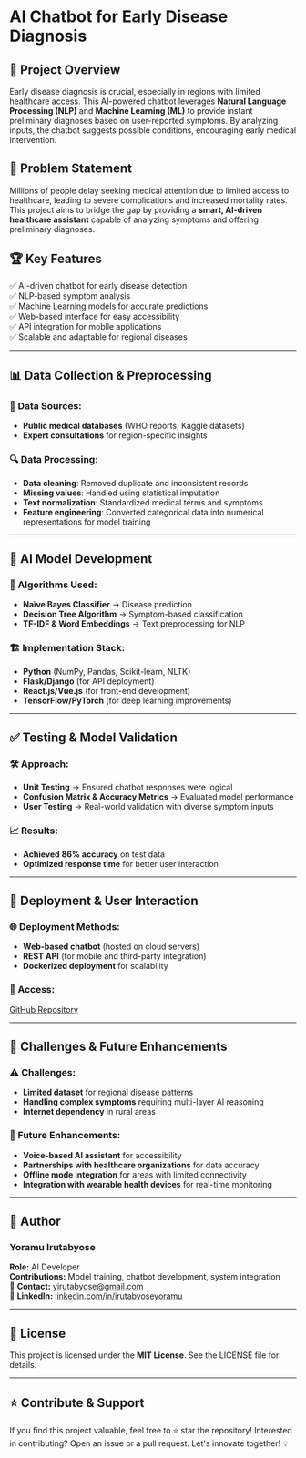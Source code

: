 # AI Chatbot for Early Disease Diagnosis

## 🚀 Project Overview
Early disease diagnosis is crucial, especially in regions with limited healthcare access. This AI-powered chatbot leverages **Natural Language Processing (NLP)** and **Machine Learning (ML)** to provide instant preliminary diagnoses based on user-reported symptoms. By analyzing inputs, the chatbot suggests possible conditions, encouraging early medical intervention.

## 🎯 Problem Statement
Millions of people delay seeking medical attention due to limited access to healthcare, leading to severe complications and increased mortality rates. This project aims to bridge the gap by providing a **smart, AI-driven healthcare assistant** capable of analyzing symptoms and offering preliminary diagnoses.

## 🏆 Key Features
✅ AI-driven chatbot for early disease detection  
✅ NLP-based symptom analysis  
✅ Machine Learning models for accurate predictions  
✅ Web-based interface for easy accessibility  
✅ API integration for mobile applications  
✅ Scalable and adaptable for regional diseases  

---

## 📊 Data Collection & Preprocessing
### 📌 Data Sources:
- **Public medical databases** (WHO reports, Kaggle datasets)
- **Expert consultations** for region-specific insights

### 🔍 Data Processing:
- **Data cleaning**: Removed duplicate and inconsistent records
- **Missing values**: Handled using statistical imputation
- **Text normalization**: Standardized medical terms and symptoms
- **Feature engineering**: Converted categorical data into numerical representations for model training

---

## 🧠 AI Model Development
### 🔬 Algorithms Used:
- **Naïve Bayes Classifier** → Disease prediction
- **Decision Tree Algorithm** → Symptom-based classification
- **TF-IDF & Word Embeddings** → Text preprocessing for NLP

### 🏗️ Implementation Stack:
- **Python** (NumPy, Pandas, Scikit-learn, NLTK)
- **Flask/Django** (for API deployment)
- **React.js/Vue.js** (for front-end development)
- **TensorFlow/PyTorch** (for deep learning improvements)

---

## ✅ Testing & Model Validation
### 🛠️ Approach:
- **Unit Testing** → Ensured chatbot responses were logical
- **Confusion Matrix & Accuracy Metrics** → Evaluated model performance
- **User Testing** → Real-world validation with diverse symptom inputs

### 📈 Results:
- **Achieved 86% accuracy** on test data
- **Optimized response time** for better user interaction

---

## 🚀 Deployment & User Interaction
### 🌐 Deployment Methods:
- **Web-based chatbot** (hosted on cloud servers)
- **REST API** (for mobile and third-party integration)
- **Dockerized deployment** for scalability

### 🔗 Access:
[GitHub Repository](https://github.com/yirutabyose/healthcare-ai-chatbot)

---

## 🚧 Challenges & Future Enhancements
### ⚠️ Challenges:
- **Limited dataset** for regional disease patterns
- **Handling complex symptoms** requiring multi-layer AI reasoning
- **Internet dependency** in rural areas

### 🔮 Future Enhancements:
- **Voice-based AI assistant** for accessibility
- **Partnerships with healthcare organizations** for data accuracy
- **Offline mode integration** for areas with limited connectivity
- **Integration with wearable health devices** for real-time monitoring

---

## 👤 Author
### **Yoramu Irutabyose**
**Role:** AI Developer  
**Contributions:** Model training, chatbot development, system integration  
📧 **Contact:** yirutabyose@gmail.com  
🔗 **LinkedIn:** [linkedin.com/in/irutabyoseyoramu](https://linkedin.com/in/irutabyoseyoramu)  

---

## 📝 License
This project is licensed under the **MIT License**. See the LICENSE file for details.

---

## ⭐ Contribute & Support
If you find this project valuable, feel free to ⭐ star the repository! 
Interested in contributing? Open an issue or a pull request. Let's innovate together! 💡

